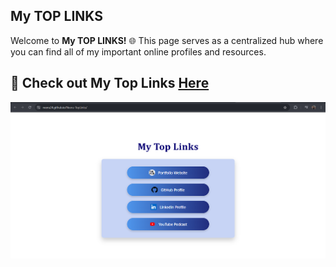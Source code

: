 ## My TOP LINKS 
 
Welcome to **My TOP LINKS!** 🌐 This page serves as a centralized hub where you can find all of my important online profiles and resources. 

## 🔗 Check out My Top Links <a href = "https://neeru24.github.io/Neeru-TopLinks/" alt="mytoplinks" target = "_blank" >Here </a>

<img src = "Top Links.png">

